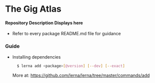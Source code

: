 # The Gig Atlas

#### Repository Description Displays here
  - Refer to every package README.md file for guidance

### Guide
  * Installing dependencies
      ```bash
        $ lerna add <package>[@version] [--dev] [--exact]
      ```

      More at: https://github.com/lerna/lerna/tree/master/commands/add
  